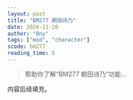 ```yaml
---
layout: post
title: "BM277 朝田诗乃"
date: 2024-11-20
author: "Bny"
tags: ["mod", "character"]
scode: bm277
reading_time: 5
---
```


> 帮助你了解“BM277 朝田诗乃”功能...

内容后续填充。
